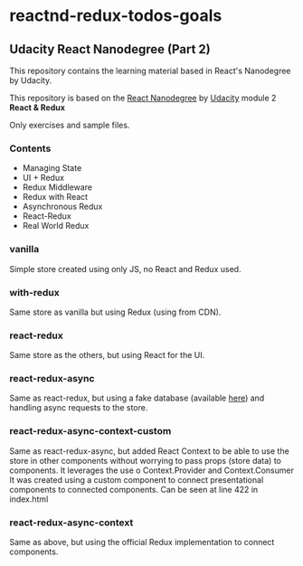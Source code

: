 # reactnd-redux-todos-goals

## Udacity React Nanodegree (Part 2)

This repository contains the learning material based in React's Nanodegree by Udacity.

This repository is based on the [React Nanodegree](https://www.udacity.com/course/react-nanodegree--nd019) by [Udacity](https://www.udacity.com/) module 2 **React & Redux**

Only exercises and sample files.

### Contents

- Managing State
- UI + Redux
- Redux Middleware
- Redux with React
- Asynchronous Redux
- React-Redux
- Real World Redux

### vanilla

Simple store created using only JS, no React and Redux used.

### with-redux

Same store as vanilla but using Redux (using from CDN).

### react-redux

Same store as the others, but using React for the UI.

### react-redux-async

Same as react-redux, but using a fake database (available [here](https://ui.dev/goals-todos-api/index.js)) and handling async requests to the store.

### react-redux-async-context-custom

Same as react-redux-async, but added React Context to be able to use the store in other components without worrying to pass props (store data) to components.
It leverages the use o Context.Provider and Context.Consumer
It was created using a custom component to connect presentational components to connected components.
Can be seen at line 422 in index.html

### react-redux-async-context

Same as above, but using the official Redux implementation to connect components.
